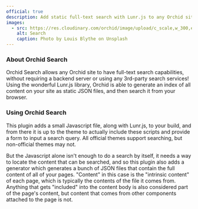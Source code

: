 ```yaml
---
official: true
description: Add static full-text search with Lunr.js to any Orchid site
images:
  - src: https://res.cloudinary.com/orchid/image/upload/c_scale,w_300,e_blur:150/v1524973700/plugins/search.jpg
    alt: Search
    caption: Photo by Louis Blythe on Unsplash
---
```


### About Orchid Search

Orchid Search allows any Orchid site to have full-text search capabilities, without requiring a backend server or using
any 3rd-party search services! Using the wonderful Lunr.js library, Orchid is able to generate an index of all content 
on your site as static JSON files, and then search it from your browser.

### Using Orchid Search

This plugin adds a small Javascript file, along with Lunr.js, to your build, and from there it is up to the theme to 
actually include these scripts and provide a form to input a search query. All official themes support searching, but
non-official themes may not. 

But the Javascript alone isn't enough to do a search by itself, it needs a way to locate the content that can be 
searched, and so this plugin also adds a generator which generates a bunch of JSON files that contain the full content 
of all of your pages. "Content" in this case is the "intrinsic content" of each page, which is typically the contents of 
the file it comes from. Anything that gets "included" into the content body is also considered part of the page's 
content, but content that comes from other components attached to the page is not.
